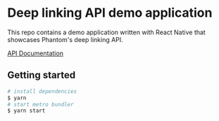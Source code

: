 # Deep linking API demo application
This repo contains a demo application written with React Native that showcases Phantom's deep linking API.

[API Documentation](https://phantomwallet.notion.site/Phantom-Universal-Links-Deep-Linking-API-9a331bedf8cd489dba9c404cb16407b8)

## Getting started
```sh
# install dependencies
$ yarn 
# start metro bundler
$ yarn start
```